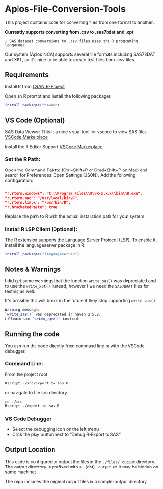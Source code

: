 # Aplos-File-Conversion-Tools
This project contains code for converting files from one format to another.  

**Currently supports converting from .csv to .sas7bdat and .xpt**
    
    - SAS dataset conversions to .csv files uses the R programing langauage

Our system (Aplos NCA) supports several file formats
including SAS7BDAT and XPT, so it's nice to be able to create test files from .csv files.

## Requirements
Install R from [CRAN R-Project](https://cran.r-project.org/)

Open an R prompt and install the following packages
```R
install.packages("haven")
```

## VS Code (Optional)

SAS Data Viewer: This is a nice visual tool for vscode to view SAS files
[VSCode Marketplace](https://marketplace.visualstudio.com/items?itemName=yejianfeng186.sas7bdat-viewer)

Install the R Editor Support
[VSCode Marketplace](https://marketplace.visualstudio.com/items?itemName=REditorSupport.r)

### Set the R Path:

Open the Command Palette (Ctrl+Shift+P or Cmd+Shift+P on Mac) and search for Preferences: Open Settings (JSON).
Add the following configuration:
```json

"r.rterm.windows": "C:\\Program Files\\R\\R-x.x.x\\bin\\R.exe",
"r.rterm.mac": "/usr/local/bin/R",
"r.rterm.linux": "/usr/bin/R",
"r.bracketedPaste": true
```

Replace the path to R with the actual installation path for your system.


### Install R LSP Client (Optional):

The R extension supports the Language Server Protocol (LSP). To enable it, install the languageserver package in R:
```R
install.packages("languageserver")
```

## Notes & Warnings

I did get some warnings that the function `write_sas()` was depreciated and to use the `write_xpt()` instead, however I we need the `SAS7BDAT` files for testing as well.  

It's possible this will break in the future if they stop supporting `write_sas()`.

```sh
Warning message:
`write_sas()` was deprecated in haven 2.5.2.
ℹ Please use `write_xpt()` instead. 
```

## Running the code
You can run the code directly from command line or with the VSCode debugger.

### Command Line: 

From the project root
```sh
Rscript ./src/export_to_sas.R  
```
or navigate to the src directory
```sh
cd ./src
Rscript ./export_to_sas.R  
```

### VS Code Debugger

- Select the debugging icon on the left menu
- Click the play button next to "Debug R-Export to SAS"

## Output Location
This code is configured to output the files in the `./files/.output` directory.  The output directory is prefixed with a . (dot) `.output` so it may be hidden on some machines.

The repo includes the original output files in a sample-output directory. 